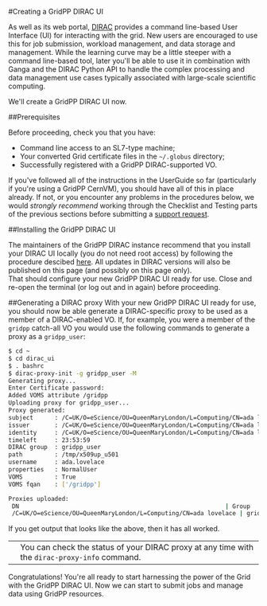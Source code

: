#Creating a GridPP DIRAC UI

As well as its web portal,
[DIRAC](http://diracgrid.org)
provides a command line-based User Interface (UI)
for interacting with the grid.
New users are encouraged to use this for
job submission,
workload management,
and
data storage and management.
While the learning curve may be a little steeper
with a command line-based tool,
later you'll be able to use it in combination with
Ganga and the DIRAC Python API to handle the complex
processing and data management use cases
typically associated with large-scale scientific computing.

We'll create a GridPP DIRAC UI now.

##Prerequisites

Before proceeding, check you that you have:

* Command line access to an SL7-type machine;
* Your converted Grid certificate files in the `~/.globus` directory;
* Successfully registered with a GridPP DIRAC-supported VO.

If you've followed all of the instructions in the UserGuide
so far (particularly if you're using a GridPP CernVM),
you should have all of this in place already.
If not, or you encounter any problems in the procedures below,
we would _strongly recommend_ working through the Checklist
and Testing parts of the previous sections
before submitting a
[support request](https://github.com/gridpp/user-guides/issues).

##Installing the GridPP DIRAC UI

The maintainers of the GridPP DIRAC instance recommend that you install your DIRAC UI locally (you do not need root access) by following the procedure descibed [here](https://www.gridpp.ac.uk/wiki/Quick_Guide_to_Dirac). All updates in DIRAC versions will also be published on this page (and possibly on this page only).
<br>
That should configure your new GridPP DIRAC UI ready for use.
Close and re-open the terminal (or log out and in again)
before proceeding.

##Generating a DIRAC proxy
With your new GridPP DIRAC UI ready for use,
you should now be able generate a DIRAC-specific proxy
to be used as a member of a DIRAC-enabled VO.
If, for example, you were a member of the `gridpp` catch-all VO
you would use the following commands to generate a proxy as
a `gridpp_user`:

```bash
$ cd ~
$ cd dirac_ui
$ . bashrc
$ dirac-proxy-init -g gridpp_user -M
Generating proxy... 
Enter Certificate password:
Added VOMS attribute /gridpp 
Uploading proxy for gridpp_user... 
Proxy generated: 
subject      : /C=UK/O=eScience/OU=QueenMaryLondon/L=Computing/CN=ada lovelace/CN=proxy
issuer       : /C=UK/O=eScience/OU=QueenMaryLondon/L=Computing/CN=ada lovelace
identity     : /C=UK/O=eScience/OU=QueenMaryLondon/L=Computing/CN=ada lovelace
timeleft     : 23:53:59
DIRAC group  : gridpp_user
path         : /tmp/x509up_u501
username     : ada.lovelace
properties   : NormalUser
VOMS         : True
VOMS fqan    : ['/gridpp'] 

Proxies uploaded: 
 DN                                                          | Group       | Until (GMT) 
 /C=UK/O=eScience/OU=QueenMaryLondon/L=Computing/CN=ada lovelace | gridpp_user | 2016/03/24 14:40
```

If you get output that looks like the above, then it has all
worked.

<table>
<tr>
<td align='center'><i class="fa fa-lightbulb-o" style='font-size:3em'></i></td>
<td>
You can check the status of your DIRAC proxy at any time
with the <code>dirac-proxy-info</code> command.
</td>
</tr>
</table>

Congratulations! You're all ready to start harnessing the
power of the Grid with the GridPP DIRAC UI.
Now we can start to submit jobs and manage data
using GridPP resources.
